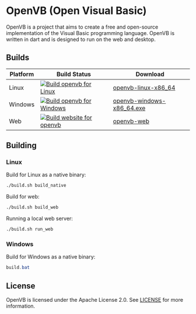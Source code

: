 # OpenVB (Open Visual Basic)
OpenVB is a project that aims to create a free and open-source implementation of the Visual Basic programming language. OpenVB is written in dart and is designed to run on the web and desktop.

## Builds

| Platform | Build Status | Download |
|----------|--------------|----------|
| Linux    | [![Build openvb for Linux](https://github.com/pptos-org/openvb/actions/workflows/build_linux.yml/badge.svg)](https://github.com/pptos-org/openvb/actions/workflows/build_linux.yml) | [openvb-linux-x86_64](https://github.com/pptos-org/openvb/releases/download/alpha/openvb-linux-x86_64) |
| Windows  | [![Build openvb for Windows](https://github.com/pptos-org/openvb/actions/workflows/build_windows.yml/badge.svg)](https://github.com/pptos-org/openvb/actions/workflows/build_windows.yml) | [openvb-windows-x86_64.exe](https://github.com/pptos-org/openvb/releases/download/alpha/openvb-windows-x86_64.exe) |
| Web      | [![Build website for openvb](https://github.com/pptos-org/openvb/actions/workflows/build_web.yml/badge.svg)](https://github.com/pptos-org/openvb/actions/workflows/build_web.yml) | [openvb-web](https://pptos-org.github.io/openvb/) |

## Building

### Linux

Build for Linux as a native binary:

```sh
./build.sh build_native
```

Build for web:

```sh
./build.sh build_web
```

Running a local web server:

```sh
./build.sh run_web
```

### Windows

Build for Windows as a native binary:

```powershell
build.bat
```

## License

OpenVB is licensed under the Apache License 2.0. See [LICENSE](LICENSE) for more information.
